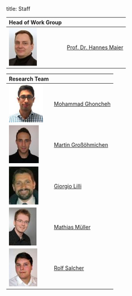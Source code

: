 title: Staff


|Head of Work Group	|                       |
|------------------|-----------------------|
|[![Picture Hannes Maier](staff/HMA_small.jpg)](staff/hma.html "Prof. Dr. phil. nat. Hannes Maier")|[Prof. Dr. Hannes Maier](staff/hma.html "Prof. Dr. phil. nat. Hannes Maier")|
										
																						

														

|Research Team     	|                       |
|------------------|-----------------------|
|[![Picture Mohammad Ghoncheh](staff/MGH_small.jpg)](staff/mgh.html "Mohammad Ghoncheh")|	[Mohammad Ghoncheh](staff/mgh.html "Mohammad Ghoncheh")|
|[![Picture Martin Großöhmichen](staff/MGR_small.jpg)](staff/mgr.html "Martin Großöhmichen")|	[Martin Großöhmichen](staff/mgr.html "Martin Großöhmichen")|
|[![Picture Giorgio Lilli](staff/GLI_small.jpg)](staff/gli.html "Giorgio Lilli")|	[Giorgio Lilli](staff/gli.html "Giorgio Lilli")|
|[![Picture Mathias Müller](staff/MMU_small.jpg)](staff/mmu.html "Mathias Müller")|	[Mathias Müller](staff/mmu.html "Mathias Müller ")|
|[![Picture Rolf Salcher](staff/RSA_small.jpg)](staff/rsa.html "Rolf Salcher")| [Rolf Salcher](staff/rsa.html "Rolf Salcher")|







 



